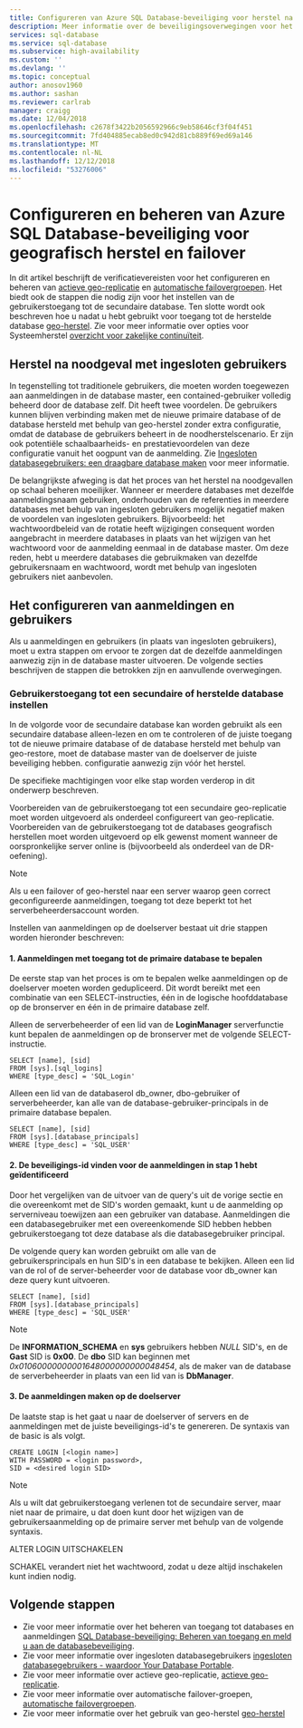 ```yaml
---
title: Configureren van Azure SQL Database-beveiliging voor herstel na noodgevallen | Microsoft Docs
description: Meer informatie over de beveiligingsoverwegingen voor het configureren en beheren van de beveiliging na het terugzetten van een database of een failover naar een secundaire server.
services: sql-database
ms.service: sql-database
ms.subservice: high-availability
ms.custom: ''
ms.devlang: ''
ms.topic: conceptual
author: anosov1960
ms.author: sashan
ms.reviewer: carlrab
manager: craigg
ms.date: 12/04/2018
ms.openlocfilehash: c2678f3422b2056592966c9eb58646cf3f04f451
ms.sourcegitcommit: 7fd404885ecab8ed0c942d81cb889f69ed69a146
ms.translationtype: MT
ms.contentlocale: nl-NL
ms.lasthandoff: 12/12/2018
ms.locfileid: "53276006"
---
```

# <a name="configure-and-manage-azure-sql-database-security-for-geo-restore-or-failover"></a>Configureren en beheren van Azure SQL Database-beveiliging voor geografisch herstel en failover

In dit artikel beschrijft de verificatievereisten voor het configureren en beheren van [actieve geo-replicatie](sql-database-active-geo-replication.md) en [automatische failovergroepen](sql-database-auto-failover-group.md). Het biedt ook de stappen die nodig zijn voor het instellen van de gebruikerstoegang tot de secundaire database. Ten slotte wordt ook beschreven hoe u nadat u hebt gebruikt voor toegang tot de herstelde database [geo-herstel](sql-database-recovery-using-backups.md#geo-restore). Zie voor meer informatie over opties voor Systeemherstel [overzicht voor zakelijke continuïteit](sql-database-business-continuity.md).

## <a name="disaster-recovery-with-contained-users"></a>Herstel na noodgeval met ingesloten gebruikers

In tegenstelling tot traditionele gebruikers, die moeten worden toegewezen aan aanmeldingen in de database master, een contained-gebruiker volledig beheerd door de database zelf. Dit heeft twee voordelen. De gebruikers kunnen blijven verbinding maken met de nieuwe primaire database of de database hersteld met behulp van geo-herstel zonder extra configuratie, omdat de database de gebruikers beheert in de noodherstelscenario. Er zijn ook potentiële schaalbaarheids- en prestatievoordelen van deze configuratie vanuit het oogpunt van de aanmelding. Zie [Ingesloten databasegebruikers: een draagbare database maken](https://msdn.microsoft.com/library/ff929188.aspx) voor meer informatie.

De belangrijkste afweging is dat het proces van het herstel na noodgevallen op schaal beheren moeilijker. Wanneer er meerdere databases met dezelfde aanmeldingsnaam gebruiken, onderhouden van de referenties in meerdere databases met behulp van ingesloten gebruikers mogelijk negatief maken de voordelen van ingesloten gebruikers. Bijvoorbeeld: het wachtwoordbeleid van de rotatie heeft wijzigingen consequent worden aangebracht in meerdere databases in plaats van het wijzigen van het wachtwoord voor de aanmelding eenmaal in de database master. Om deze reden, hebt u meerdere databases die gebruikmaken van dezelfde gebruikersnaam en wachtwoord, wordt met behulp van ingesloten gebruikers niet aanbevolen.

## <a name="how-to-configure-logins-and-users"></a>Het configureren van aanmeldingen en gebruikers

Als u aanmeldingen en gebruikers (in plaats van ingesloten gebruikers), moet u extra stappen om ervoor te zorgen dat de dezelfde aanmeldingen aanwezig zijn in de database master uitvoeren. De volgende secties beschrijven de stappen die betrokken zijn en aanvullende overwegingen.

### <a name="set-up-user-access-to-a-secondary-or-recovered-database"></a>Gebruikerstoegang tot een secundaire of herstelde database instellen

In de volgorde voor de secundaire database kan worden gebruikt als een secundaire database alleen-lezen en om te controleren of de juiste toegang tot de nieuwe primaire database of de database hersteld met behulp van geo-restore, moet de database master van de doelserver de juiste beveiliging hebben. configuratie aanwezig zijn vóór het herstel.

De specifieke machtigingen voor elke stap worden verderop in dit onderwerp beschreven.

Voorbereiden van de gebruikerstoegang tot een secundaire geo-replicatie moet worden uitgevoerd als onderdeel configureert van geo-replicatie. Voorbereiden van de gebruikerstoegang tot de databases geografisch herstellen moet worden uitgevoerd op elk gewenst moment wanneer de oorspronkelijke server online is (bijvoorbeeld als onderdeel van de DR-oefening).

> [!NOTE]
> Als u een failover of geo-herstel naar een server waarop geen correct geconfigureerde aanmeldingen, toegang tot deze beperkt tot het serverbeheerdersaccount worden.

Instellen van aanmeldingen op de doelserver bestaat uit drie stappen worden hieronder beschreven:

#### <a name="1-determine-logins-with-access-to-the-primary-database"></a>1. Aanmeldingen met toegang tot de primaire database te bepalen

De eerste stap van het proces is om te bepalen welke aanmeldingen op de doelserver moeten worden gedupliceerd. Dit wordt bereikt met een combinatie van een SELECT-instructies, één in de logische hoofddatabase op de bronserver en één in de primaire database zelf.

Alleen de serverbeheerder of een lid van de **LoginManager** serverfunctie kunt bepalen de aanmeldingen op de bronserver met de volgende SELECT-instructie.

    SELECT [name], [sid]
    FROM [sys].[sql_logins]
    WHERE [type_desc] = 'SQL_Login'

Alleen een lid van de databaserol db_owner, dbo-gebruiker of serverbeheerder, kan alle van de database-gebruiker-principals in de primaire database bepalen.

    SELECT [name], [sid]
    FROM [sys].[database_principals]
    WHERE [type_desc] = 'SQL_USER'

#### <a name="2-find-the-sid-for-the-logins-identified-in-step-1"></a>2. De beveiligings-id vinden voor de aanmeldingen in stap 1 hebt geïdentificeerd

Door het vergelijken van de uitvoer van de query's uit de vorige sectie en die overeenkomt met de SID's worden gemaakt, kunt u de aanmelding op serverniveau toewijzen aan een gebruiker van database. Aanmeldingen die een databasegebruiker met een overeenkomende SID hebben hebben gebruikerstoegang tot deze database als die databasegebruiker principal.

De volgende query kan worden gebruikt om alle van de gebruikersprincipals en hun SID's in een database te bekijken. Alleen een lid van de rol of de server-beheerder voor de database voor db_owner kan deze query kunt uitvoeren.

    SELECT [name], [sid]
    FROM [sys].[database_principals]
    WHERE [type_desc] = 'SQL_USER'

> [!NOTE]
> De **INFORMATION_SCHEMA** en **sys** gebruikers hebben *NULL* SID's, en de **Gast** SID is **0x00**. De **dbo** SID kan beginnen met *0x01060000000001648000000000048454*, als de maker van de database de serverbeheerder in plaats van een lid van is **DbManager**.

#### <a name="3-create-the-logins-on-the-target-server"></a>3. De aanmeldingen maken op de doelserver

De laatste stap is het gaat u naar de doelserver of servers en de aanmeldingen met de juiste beveiligings-id's te genereren. De syntaxis van de basic is als volgt.

    CREATE LOGIN [<login name>]
    WITH PASSWORD = <login password>,
    SID = <desired login SID>

> [!NOTE]
> Als u wilt dat gebruikerstoegang verlenen tot de secundaire server, maar niet naar de primaire, u dat doen kunt door het wijzigen van de gebruikersaanmelding op de primaire server met behulp van de volgende syntaxis.
>
> ALTER LOGIN <login name> UITSCHAKELEN
>
> SCHAKEL verandert niet het wachtwoord, zodat u deze altijd inschakelen kunt indien nodig.

## <a name="next-steps"></a>Volgende stappen

* Zie voor meer informatie over het beheren van toegang tot databases en aanmeldingen [SQL Database-beveiliging: Beheren van toegang en meld u aan de databasebeveiliging](sql-database-manage-logins.md).
* Zie voor meer informatie over ingesloten databasegebruikers [ingesloten databasegebruikers - waardoor Your Database Portable](https://msdn.microsoft.com/library/ff929188.aspx).
* Zie voor meer informatie over actieve geo-replicatie, [actieve geo-replicatie](sql-database-active-geo-replication.md).
* Zie voor meer informatie over automatische failover-groepen, [automatische failovergroepen](sql-database-auto-failover-group.md).
* Zie voor meer informatie over het gebruik van geo-herstel [geo-herstel](sql-database-recovery-using-backups.md#geo-restore)
